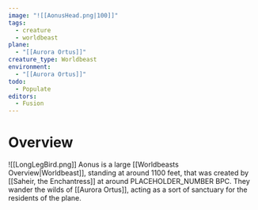 ```yaml
---
image: "![[AonusHead.png|100]]"
tags:
  - creature
  - worldbeast
plane:
  - "[[Aurora Ortus]]"
creature_type: Worldbeast
environment:
  - "[[Aurora Ortus]]"
todo:
  - Populate
editors:
  - Fusion
---
```

# Overview
<span class="rightimg"><span class="smallimg"> ![[LongLegBird.png]] </span></span>Aonus is a large [[Worldbeasts Overview|Worldbeast]], standing at around 1100 feet, that was created by [[Saheir, the Enchantress]] at around PLACEHOLDER_NUMBER BPC. They wander the wilds of [[Aurora Ortus]], acting as a sort of sanctuary for the residents of the plane.